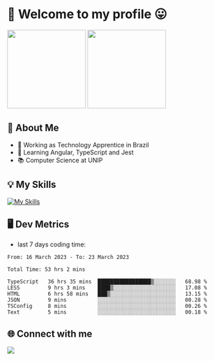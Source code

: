 # 🎉 Welcome to my profile 😛

<div>
  <img height="180em" src="https://github-readme-stats.vercel.app/api?username=VinicciusSantos&show_icons=true&icon_color=fff&include_all_commits=true&count_private=true&bg_color=30,0D1117,394AAB&title_color=fff&text_color=fff"/>
  <img height="180em" src="https://github-readme-stats.vercel.app/api/top-langs/?username=VinicciusSantos&langs_count=8&layout=compact&include_all_commits=true&count_private=true&bg_color=30,324295,324295&title_color=fff&text_color=fff"/>
</div>


## 📖 About Me
- 🔭 Working as Technology Apprentice in Brazil
- 🌱 Learning Angular, TypeScript and Jest
- 📚 Computer Science at UNIP

## 💡 My Skills

[![My Skills](https://skills.thijs.gg/icons?i=angular,react,html,css,sass,bootstrap,ts,js,nodejs,git,c,py,postgres)](https://github.com/VinicciusSantos)

## 🖥️ Dev Metrics

- last 7 days coding time:

<!--START_SECTION:waka-->

```text
From: 16 March 2023 - To: 23 March 2023

Total Time: 53 hrs 2 mins

TypeScript   36 hrs 35 mins  █████████████████▒░░░░░░░   68.98 %
LESS         9 hrs 3 mins    ████▒░░░░░░░░░░░░░░░░░░░░   17.08 %
HTML         6 hrs 58 mins   ███▒░░░░░░░░░░░░░░░░░░░░░   13.15 %
JSON         9 mins          ░░░░░░░░░░░░░░░░░░░░░░░░░   00.28 %
TSConfig     8 mins          ░░░░░░░░░░░░░░░░░░░░░░░░░   00.26 %
Text         5 mins          ░░░░░░░░░░░░░░░░░░░░░░░░░   00.18 %
```

<!--END_SECTION:waka-->

## 🌐 Connect with me

<a href="https://www.linkedin.com/in/vinicius-guedes-b817aa223/"><img src="https://img.shields.io/badge/LinkedIn-0077B5?style=for-the-badge&logo=linkedin&logoColor=white"/></a>

